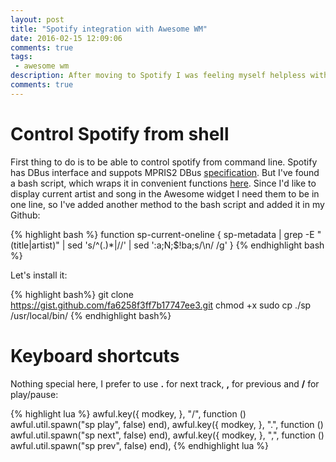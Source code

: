 ```yaml
---
layout: post
title: "Spotify integration with Awesome WM"
date: 2016-02-15 12:09:06
comments: true
tags: 
 - awesome wm
description: After moving to Spotify I was feeling myself helpless without possiblity to pause/play tracks with keyboard shortcut as I did it with Rhythmbox. And also could be cool to display current track in the wibox. Here is what I come up with.
comments: true
---
```


# Control Spotify from shell

First thing to do is to be able to control spotify from command line. Spotify has DBus interface and suppots MPRIS2 DBus [specification](https://specifications.freedesktop.org/mpris-spec/latest/Player_Interface.html). But I've found a bash script, which wraps it in convenient functions [here](https://gist.github.com/wandernauta/6800547). Since I'd like to display current artist and song in the Awesome widget I need them to be in one line, so I've added another method to the bash script and  added it in my Github:

{% highlight bash %}
function sp-current-oneline {
  sp-metadata | grep -E "(title|artist)" | sed 's/^\(.\)*|//' | sed ':a;N;$!ba;s/\n/ /g'
}
{% endhighlight bash %}

Let's install it:

{% highlight bash%}
git clone https://gist.github.com/fa6258f3ff7b17747ee3.git
chmod +x
sudo cp ./sp /usr/local/bin/
{% endhighlight bash%}

# Keyboard shortcuts

Nothing special here, I prefer to use **.** for next track, **,** for previous and **/** for play/pause:

{% highlight lua %}
awful.key({ modkey,        }, "/", function () awful.util.spawn("sp play", false) end),
awful.key({ modkey,        }, ".", function () awful.util.spawn("sp next", false) end),
awful.key({ modkey,        }, ",", function () awful.util.spawn("sp prev", false) end),
{% endhighlight lua %}
